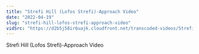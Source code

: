 ```yaml
---
title: "Strefi Hill (Lofos Strefi)-Approach Video"
date: "2022-04-19"
slug: "strefi-hill-lofos-strefi-approach-video"
vidSrc: "https://d2b5j58ir6uajk.cloudfront.net/transcoded-videos/Strefi%20Hill%20%28Lofos%20Strefi%29-Approach%20Video.mp4"
---
```


Strefi Hill (Lofos Strefi)-Approach Video
